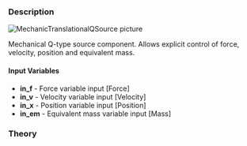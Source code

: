 ### Description
![MechanicTranslationalQSource picture](MechanicTranslationalQSource.svg)

Mechanical Q-type source component. Allows explicit control of force, velocity, position and equivalent mass.

#### Input Variables
* **in_f** - Force variable input [Force]
* **in_v** - Velocity variable input [Velocity]
* **in_x** - Position variable input [Position]
* **in_em** - Equivalent mass variable input [Mass]

### Theory
<!---EQUATION \begin{cases}f = in_f\\v = in_v\\x = in_x\\m_e = in_{em}\end{cases}--->

